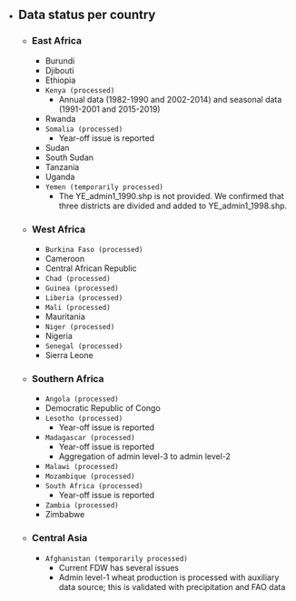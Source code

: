 - ## Data status per country
	- ### East Africa
		- Burundi
		- Djibouti
		- Ethiopia
		- `Kenya (processed)`
			- Annual data (1982-1990 and 2002-2014) and seasonal data (1991-2001 and 2015-2019)
		- Rwanda
		- `Somalia (processed)`
			- Year-off issue is reported
		- Sudan
		- South Sudan
		- Tanzania
		- Uganda
		- `Yemen (temporarily processed)`
			- The YE_admin1_1990.shp is not provided. We confirmed that three districts are divided and added to YE_admin1_1998.shp.
	- ### West Africa
		- `Burkina Faso (processed)`
		- Cameroon
		- Central African Republic
		- `Chad (processed)`
		- `Guinea (processed)`
		- `Liberia (processed)`
		- `Mali (processed)`
		- Mauritania
		- `Niger (processed)`
		- Nigeria
		- `Senegal (processed)`
		- Sierra Leone
	- ### Southern Africa
		- `Angola (processed)`
		- Democratic Republic of Congo
		- `Lesotho (processed)`
			- Year-off issue is reported
		- `Madagascar (processed)`
			- Year-off issue is reported
			- Aggregation of admin level-3 to admin level-2
		- `Malawi (processed)`
		- `Mozambique (processed)`
		- `South Africa (processed)`
			- Year-off issue is reported
		- `Zambia (processed)`
		- Zimbabwe
	- ### Central Asia
		- `Afghanistan (temporarily processed)`
			- Current FDW has several issues
			- Admin level-1 wheat production is processed with auxiliary data source; this is validated with precipitation and FAO data